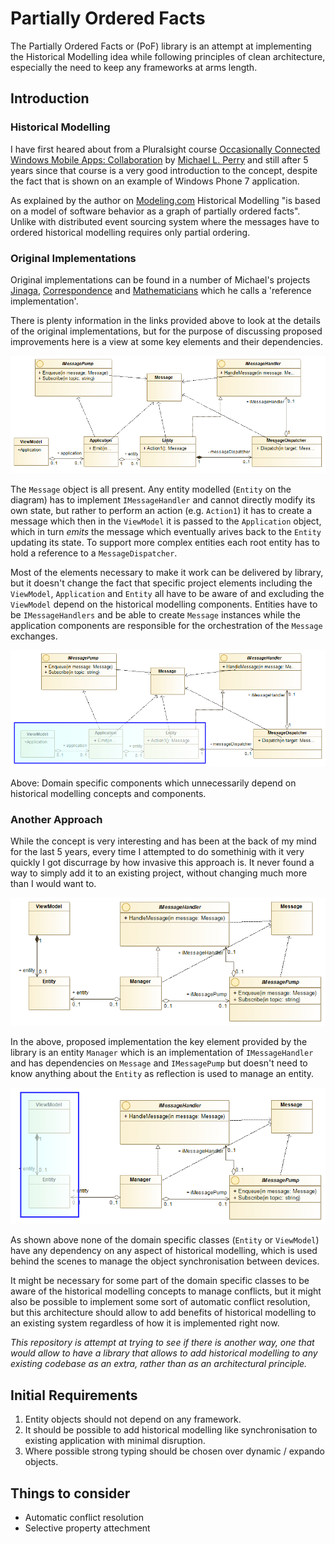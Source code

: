 # Partially Ordered Facts

The Partially Ordered Facts or (PoF) library is an attempt at implementing the Historical Modelling idea while following principles of clean architecture, especially the need to keep any frameworks at arms length. 

## Introduction

### Historical Modelling

I have first heared about from a Pluralsight course [Occasionally Connected Windows Mobile Apps: Collaboration](https://www.pluralsight.com/courses/occasionally-connected-windows-mobile-apps-collaboration) by [Michael L. Perry](https://github.com/michaellperry) and still after 5 years since that course is a very good introduction to the concept, despite the fact that is shown on an example of Windows Phone 7 application. 

As explained by the author on [Modeling.com](https://modeling.com) Historical Modelling "is based on a model of software behavior as a graph of partially ordered facts". Unlike with distributed event sourcing system where the messages have to ordered historical modelling requires only partial ordering. 

### Original Implementations

Original implementations can be found in a number of Michael's projects [Jinaga](https://github.com/michaellperry/jinaga), [Correspondence](http://correspondencecloud.com/) and [Mathematicians](https://github.com/michaellperry/Mathematicians) which he calls a 'reference implementation'.

There is plenty information in the links provided above to look at the details of the original implementations, but for the purpose of discussing proposed improvements here is a view at some key elements and their dependencies. 

![Reference Implementation](./Diagrams/ReferenceImplementationModel.png)

The `Message` object is all present. Any entity modelled (`Entity` on the diagram) has to implement `IMessageHandler` and cannot directly modify its own state, but rather to perform an action (e.g. `Action1`) it has to create a message which then in the `ViewModel` it is passed to the `Application` object, which in turn _emits_ the message which eventually arives back to the `Entity` updating its state. To support more complex entities each root entity has to hold a reference to a `MessageDispatcher`. 

Most of the elements necessary to make it work can be delivered by library, but it doesn't change the fact that specific project elements including the `ViewModel`, `Application` and `Entity` all have to be aware of and excluding the `ViewModel` depend on the historical modelling components. Entities have to be `IMessageHandlers` and be able to create `Message` instances while the application components are responsible for the orchestration of the `Message` exchanges. 

![Reference Implementation Issues](./Diagrams/ReferenceImplementationIssues.png)

Above: Domain specific components which unnecessarily depend on historical modelling concepts and components. 


### Another Approach

While the concept is very interesting and has been at the back of my mind for the last 5 years, every time I attempted to do somethinig with it very quickly I got discurrage by how invasive this approach is. It never found a way to simply add it to an existing project, without changing much more than I would want to. 

![Proposed Implementation](./Diagrams/ProposedImplementationModel.png)

In the above, proposed implementation the key element provided by the library is an entity `Manager` which is an implementation of `IMessageHandler` and has dependencies on `Message` and `IMessagePump` but doesn't need to know anything about the `Entity` as reflection is used to manage an entity. 

![Proposed Implementation Improvements](./Diagrams/ProposedImplementationImpact.png)

As shown above none of the domain specific classes (`Entity` or `ViewModel`) have any dependency on any aspect of historical modelling, which is used behind the scenes to manage the object synchronisation between devices. 

It might be necessary for some part of the domain specific classes to be aware of the historical modelling concepts to manage conflicts, but it might also be possible to implement some sort of automatic conflict resolution, but this architecture should allow to add benefits of historical modelling to an existing system regardless of how it is implemented right now. 

*This repository is attempt at trying to see if there is another way, one that would allow to have a library that allows to add historical modelling to any existing codebase as an extra, rather than as an architectural principle.*

## Initial Requirements

1. Entity objects should not depend on any framework.
2. It should be possible to add historical modelling like synchronisation to existing application with minimal disruption. 
3. Where possible strong typing should be chosen over dynamic / expando objects.

## Things to consider

* Automatic conflict resolution
* Selective property attechment